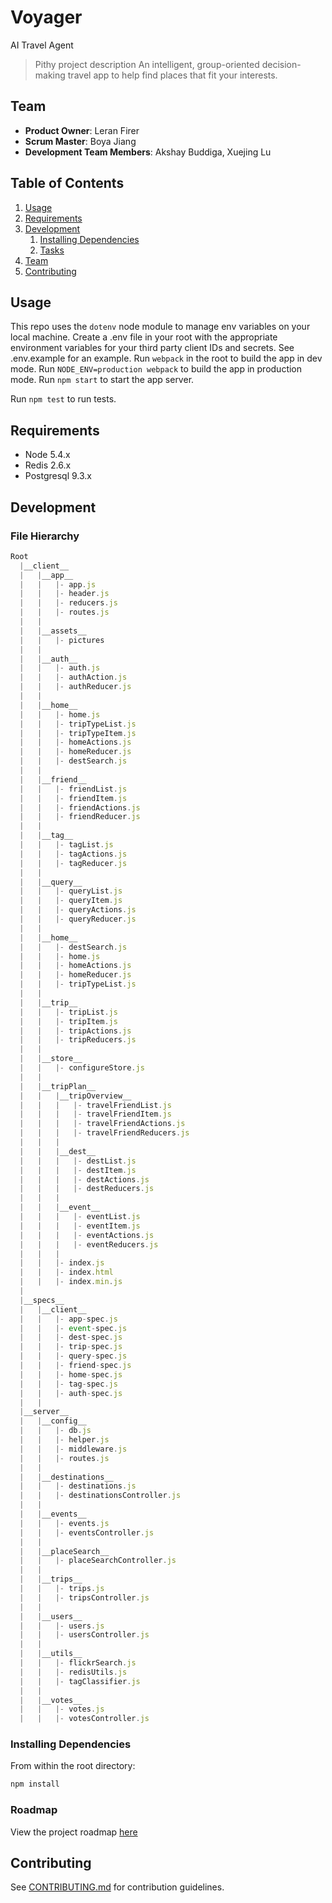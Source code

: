 # Voyager
AI Travel Agent
> Pithy project description
An intelligent, group-oriented decision-making travel app to help find places that fit your interests.

## Team

  - __Product Owner__: Leran Firer
  - __Scrum Master__: Boya Jiang
  - __Development Team Members__: Akshay Buddiga, Xuejing Lu

## Table of Contents

1. [Usage](#Usage)
1. [Requirements](#requirements)
1. [Development](#development)
    1. [Installing Dependencies](#installing-dependencies)
    1. [Tasks](#tasks)
1. [Team](#team)
1. [Contributing](#contributing)

## Usage

This repo uses the `dotenv` node module to manage env variables on your local machine. Create a .env file in your root with the appropriate environment variables for your third party client IDs and secrets. See .env.example for an example.
Run `webpack` in the root to build the app in dev mode. Run `NODE_ENV=production webpack` to build the app in production mode. Run `npm start` to start the app server.

Run `npm test` to run tests.

## Requirements

- Node 5.4.x
- Redis 2.6.x
- Postgresql 9.3.x

## Development

### File Hierarchy 
```js
Root
  |__client__
  |   |__app__
  |   |   |- app.js
  |   |   |- header.js
  |   |   |- reducers.js
  |   |   |- routes.js
  |   | 
  |   |__assets__
  |   |   |- pictures
  |   |     
  |   |__auth__
  |   |   |- auth.js
  |   |   |- authAction.js
  |   |   |- authReducer.js
  |   |   
  |   |__home__
  |   |   |- home.js
  |   |   |- tripTypeList.js
  |   |   |- tripTypeItem.js
  |   |   |- homeActions.js
  |   |   |- homeReducer.js
  |   |   |- destSearch.js
  |   |
  |   |__friend__
  |   |   |- friendList.js
  |   |   |- friendItem.js
  |   |   |- friendActions.js
  |   |   |- friendReducer.js
  |   |   
  |   |__tag__
  |   |   |- tagList.js
  |   |   |- tagActions.js
  |   |   |- tagReducer.js
  |   |   
  |   |__query__
  |   |   |- queryList.js
  |   |   |- queryItem.js
  |   |   |- queryActions.js
  |   |   |- queryReducer.js
  |   |
  |   |__home__
  |   |   |- destSearch.js
  |   |   |- home.js
  |   |   |- homeActions.js
  |   |   |- homeReducer.js
  |   |   |- tripTypeList.js
  |   |   
  |   |__trip__
  |   |   |- tripList.js
  |   |   |- tripItem.js
  |   |   |- tripActions.js
  |   |   |- tripReducers.js
  |   |
  |   |__store__
  |   |   |- configureStore.js
  |   |    
  |   |__tripPlan__
  |   |   |__tripOverview__
  |   |   |   |- travelFriendList.js
  |   |   |   |- travelFriendItem.js
  |   |   |   |- travelFriendActions.js
  |   |   |   |- travelFriendReducers.js
  |   |   |   
  |   |   |__dest__
  |   |   |   |- destList.js
  |   |   |   |- destItem.js
  |   |   |   |- destActions.js
  |   |   |   |- destReducers.js
  |   |   |
  |   |   |__event__
  |   |   |   |- eventList.js
  |   |   |   |- eventItem.js
  |   |   |   |- eventActions.js
  |   |   |   |- eventReducers.js
  |   |   | 
  |   |   |- index.js
  |   |   |- index.html
  |   |   |- index.min.js
  |   
  |__specs__
  |   |__client__
  |   |   |- app-spec.js
  |   |   |- event-spec.js
  |   |   |- dest-spec.js
  |   |   |- trip-spec.js
  |   |   |- query-spec.js
  |   |   |- friend-spec.js
  |   |   |- home-spec.js
  |   |   |- tag-spec.js
  |   |   |- auth-spec.js
  |   |
  |__server__  
  |   |__config__
  |   |   |- db.js
  |   |   |- helper.js
  |   |   |- middleware.js
  |   |   |- routes.js
  |   |
  |   |__destinations__
  |   |   |- destinations.js
  |   |   |- destinationsController.js
  |   |   
  |   |__events__
  |   |   |- events.js
  |   |   |- eventsController.js
  |   |   
  |   |__placeSearch__
  |   |   |- placeSearchController.js
  |   |
  |   |__trips__
  |   |   |- trips.js
  |   |   |- tripsController.js
  |   |   
  |   |__users__
  |   |   |- users.js
  |   |   |- usersController.js
  |   |
  |   |__utils__
  |   |   |- flickrSearch.js
  |   |   |- redisUtils.js
  |   |   |- tagClassifier.js
  |   |   
  |   |__votes__
  |   |   |- votes.js
  |   |   |- votesController.js
```

### Installing Dependencies

From within the root directory:

```sh
npm install
```

### Roadmap

View the project roadmap [here](LINK_TO_PROJECT_ISSUES)


## Contributing

See [CONTRIBUTING.md](CONTRIBUTING.md) for contribution guidelines.
